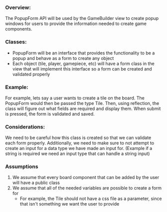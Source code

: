 ### Overview:

The PopupForm API will be used by the GameBuilder view to create popup windows for users to 
provide the information needed to create game components.

### Classes:

* PopupForm will be an interface that provides the functionality to be a popup and behave as a form to create any object
* Each object (tile, player, gamepiece, etc) will have a form class in the view that will implement this interface so a form can be created and validated properly

### Example:

For example, lets say a user wants to create a tile on the board. The PopupForm would then be passed the type Tile.
Then, using reflection, the class will figure out what fields are required and display them. When submit is pressed,
the form is validated and saved.


### Considerations:

We need to be careful how this class is created so that we can validate each form properly.
Additionally, we need to make sure to not attempt to create an input for a data type we have made an input for. 
(Example if a string is required we need an input type that can handle a string input)

### Assumptions
1. We assume that every board component that can be added by the user will have a public class
2. We assume that all of the needed variables are possible to create a form for
   * For example, the Tile should not have a css file as a parameter, since that isn't something we want the user to provide